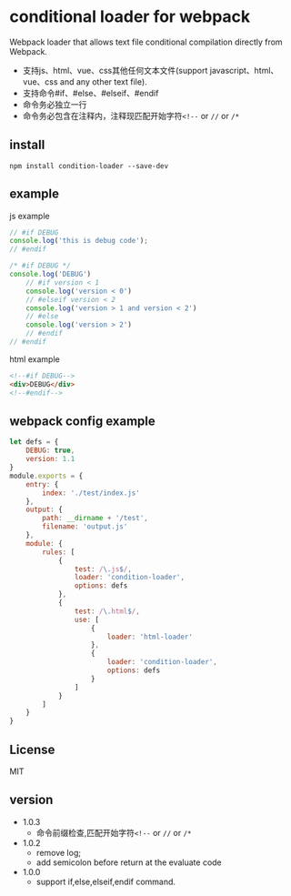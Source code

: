 # conditional loader for webpack

Webpack loader that allows text file conditional compilation directly from Webpack.

* 支持js、html、vue、css其他任何文本文件(support javascript、html、vue、css and any other text file).
* 支持命令#if、#else、#elseif、#endif
* 命令务必独立一行
* 命令务必包含在注释内，注释现匹配开始字符`<!--` or `//` or `/*` 

## install
```
npm install condition-loader --save-dev
```

## example
js example
```js
// #if DEBUG
console.log('this is debug code');
// #endif

/* #if DEBUG */
console.log('DEBUG')
    // #if version < 1
    console.log('version < 0')
    // #elseif version < 2
    console.log('version > 1 and version < 2')
    // #else
    console.log('version > 2')
    // #endif
// #endif
```

html example
```html
<!--#if DEBUG-->
<div>DEBUG</div>
<!--#endif-->
```


## webpack config example
```js
let defs = {
    DEBUG: true,
    version: 1.1
}
module.exports = {
    entry: {
        index: './test/index.js'
    },
    output: {
        path: __dirname + '/test',
        filename: 'output.js'
    },
    module: {
        rules: [
            {
                test: /\.js$/,
                loader: 'condition-loader',
                options: defs
            },
            {
                test: /\.html$/,
                use: [
                    {
                        loader: 'html-loader'
                    },
                    {
                        loader: 'condition-loader',
                        options: defs
                    }
                ]
            }
        ]
    }
}
```

## License
MIT

## version
* 1.0.3
    - 命令前缀检查,匹配开始字符`<!--` or `//` or `/*` 
* 1.0.2
    - remove log;
    - add semicolon before return at the evaluate code 
* 1.0.0
    - support if,else,elseif,endif command.